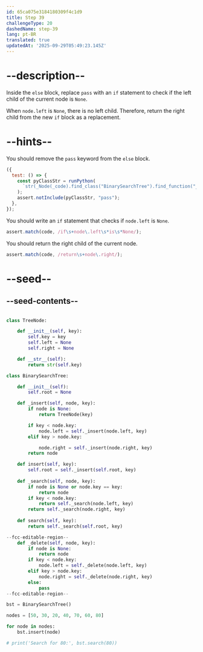 ```yaml
---
id: 65ca075e3184180309f4c1d9
title: Step 39
challengeType: 20
dashedName: step-39
lang: pt-BR
translated: true
updatedAt: '2025-09-29T05:49:23.145Z'
---
```


# --description--

Inside the `else` block, replace `pass` with an `if` statement to check if the left child of the current node is `None`.

When `node.left` is `None`, there is no left child. Therefore, return the right child from the new `if` block as a replacement.

# --hints--

You should remove the `pass` keyword from the `else` block.

```js
({
  test: () => {
    const pyClassStr = runPython(
      `str(_Node(_code).find_class("BinarySearchTree").find_function("_delete"))`
    );
    assert.notInclude(pyClassStr, "pass");
  },
});
```

You should write an `if` statement that checks if `node.left` is `None`.

```js
assert.match(code, /if\s+node\.left\s*is\s*None/);
```

You should return the right child of the current node.

```js 
assert.match(code, /return\s+node\.right/);
```

# --seed--

## --seed-contents--

```py

class TreeNode:

    def __init__(self, key):
        self.key = key
        self.left = None
        self.right = None

    def __str__(self):
        return str(self.key)

class BinarySearchTree:

    def __init__(self):
        self.root = None

    def _insert(self, node, key):
        if node is None:
            return TreeNode(key)

        if key < node.key:
            node.left = self._insert(node.left, key)
        elif key > node.key:

            node.right = self._insert(node.right, key)
        return node

    def insert(self, key):
        self.root = self._insert(self.root, key)
        
    def _search(self, node, key):
        if node is None or node.key == key:
            return node
        if key < node.key:
            return self._search(node.left, key)
        return self._search(node.right, key)
    
    def search(self, key):
        return self._search(self.root, key)

--fcc-editable-region--
    def _delete(self, node, key):
        if node is None:
            return node
        if key < node.key:
            node.left = self._delete(node.left, key)
        elif key > node.key:
            node.right = self._delete(node.right, key) 
        else:
            pass   
--fcc-editable-region--

bst = BinarySearchTree()

nodes = [50, 30, 20, 40, 70, 60, 80]

for node in nodes:
    bst.insert(node)

# print('Search for 80:', bst.search(80))


```
